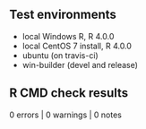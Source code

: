 ## Test environments
* local Windows R, R 4.0.0
* local CentOS 7 install, R 4.0.0
* ubuntu (on travis-ci)
* win-builder (devel and release)

## R CMD check results

0 errors | 0 warnings | 0 notes


